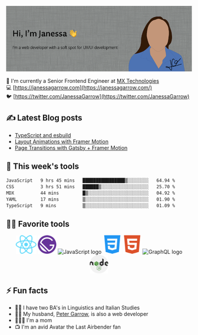 ![Hi, I'm Janessa! I'm a web developer with a soft spot for UX/UI development](./images/github-readme-banner.png)

🚀 I'm currently a Senior Frontend Engineer at [MX Technologies](https://www.mx.com/)<br/>
💻 [https://janessagarrow.com](https://janessagarrow.com/)<br/>
🐦 [https://twitter.com/JanessaGarrow](https://twitter.com/JanessaGarrow)

## ✍️ Latest Blog posts 
<!-- BLOG-POST-LIST:START -->
- [TypeScript and esbuild](https://janessagarrow.com/blog/typescript-and-esbuild/)
- [Layout Animations with Framer Motion](https://janessagarrow.com/blog/gatsby-framer-motion-animate-shared-layout/)
- [Page Transitions with Gatsby + Framer Motion](https://janessagarrow.com/blog/gatsby-framer-motion-page-transitions/)
<!-- BLOG-POST-LIST:END -->

## 🔨 This week's tools
<!--START_SECTION:waka-->

```txt
JavaScript   9 hrs 45 mins   ████████████████▒░░░░░░░░   64.94 %
CSS          3 hrs 51 mins   ██████▒░░░░░░░░░░░░░░░░░░   25.70 %
MDX          44 mins         █▒░░░░░░░░░░░░░░░░░░░░░░░   04.92 %
YAML         17 mins         ▒░░░░░░░░░░░░░░░░░░░░░░░░   01.90 %
TypeScript   9 mins          ▒░░░░░░░░░░░░░░░░░░░░░░░░   01.09 %
```

<!--END_SECTION:waka-->

## 👩‍💻 Favorite tools

<div align="center">
<img height="50px" src="./images/react-atom.svg" alt="ReactJS logo"/> <img height="50px" src="./images/Gatsby_Monogram.svg" alt="GatsbyJS logo"/> <img height="50px" src="https://upload.wikimedia.org/wikipedia/commons/thumb/6/6a/JavaScript-logo.png/480px-JavaScript-logo.png" alt="JavaScript logo"/> <img height="50px" src="/images/css-3.svg" alt="CSS3 logo"/>
<img height="50px" src="./images/html5.svg" alt="HTML5 logo"/> <img height="50px" src="https://graphql.org/img/logo.svg" alt="GraphQL logo"/> <img height="50px" src="./images/nodejs.svg" alt="NodeJS logo"/>
</div>

## ⚡ Fun facts
- 👩‍🎓 I have two BA's in Linguistics and Italian Studies
- 👨‍💻 My husband, [Peter Garrow](https://petergarrow.com/), is also a web developer
- 👨‍👩‍👧 I'm a mom 
- 📺 I'm an avid Avatar the Last Airbender fan
